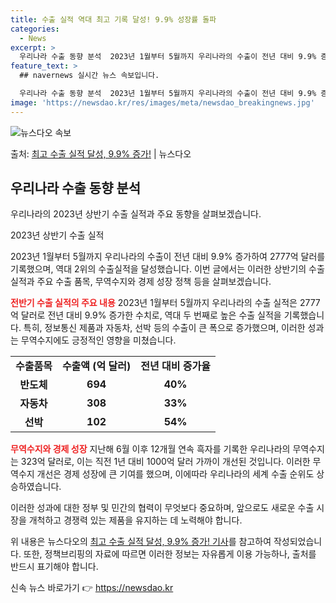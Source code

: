 ```yaml
---
title: 수출 실적 역대 최고 기록 달성! 9.9% 성장률 돌파
categories:
  - News
excerpt: >
  우리나라 수출 동향 분석  2023년 1월부터 5월까지 우리나라의 수출이 전년 대비 9.9% 증가하여 277…
feature_text: >
  ## navernews 실시간 뉴스 속보입니다.

  우리나라 수출 동향 분석  2023년 1월부터 5월까지 우리나라의 수출이 전년 대비 9.9% 증가하여 277…
image: 'https://newsdao.kr/res/images/meta/newsdao_breakingnews.jpg'
---
```


![뉴스다오 속보](https://newsdao.kr/res/images/meta/newsdao_breakingnews.jpg)

<p>출처: <a href="https://newsdao.kr/4317" rel="dofollow">최고 수출 실적 달성, 9.9% 증가!</a> | 뉴스다오</p>

<h2 data-ke-size="size26">우리나라 수출 동향 분석</h2>
우리나라의 2023년 상반기 수출 실적과 주요 동향을 살펴보겠습니다.

<p data-ke-size="size16">2023년 상반기 수출 실적</p>
2023년 1월부터 5월까지 우리나라의 수출이 전년 대비 9.9% 증가하여 2777억 달러를 기록했으며, 역대 2위의 수출실적을 달성했습니다. 이번 글에서는 이러한 상반기의 수출 실적과 주요 수출 품목, 무역수지와 경제 성장 정책 등을 살펴보겠습니다.

<b><span style="color: #ee2323;">전반기 수출 실적의 주요 내용</span></b>
2023년 1월부터 5월까지 우리나라의 수출 실적은 2777억 달러로 전년 대비 9.9% 증가한 수치로, 역대 두 번째로 높은 수출 실적을 기록했습니다. 특히, 정보통신 제품과 자동차, 선박 등의 수출이 큰 폭으로 증가했으며, 이러한 성과는 무역수지에도 긍정적인 영향을 미쳤습니다.

<table>
  <tr>
    <td style="text-align: center; height: 17px;"><b>수출품목</b></td>
    <td style="text-align: center; height: 17px;"><b>수출액 (억 달러)</b></td>
    <td style="text-align: center; height: 17px;"><b>전년 대비 증가율</b></td>
  </tr>
  <tr>
    <td style="text-align: center; height: 17px;"><b>반도체</b></td>
    <td style="text-align: center; height: 17px;"><b>694</b></td>
    <td style="text-align: center; height: 17px;"><b>40%</b></td>
  </tr>
  <tr>
    <td style="text-align: center; height: 17px;"><b>자동차</b></td>
    <td style="text-align: center; height: 17px;"><b>308</b></td>
    <td style="text-align: center; height: 17px;"><b>33%</b></td>
  </tr>
  <tr>
    <td style="text-align: center; height: 17px;"><b>선박</b></td>
    <td style="text-align: center; height: 17px;"><b>102</b></td>
    <td style="text-align: center; height: 17px;"><b>54%</b></td>
  </tr>
</table>

<b><span style="color: #ee2323;">무역수지와 경제 성장</span></b>
지난해 6월 이후 12개월 연속 흑자를 기록한 우리나라의 무역수지는 323억 달러로, 이는 직전 1년 대비 1000억 달러 가까이 개선된 것입니다. 이러한 무역수지 개선은 경제 성장에 큰 기여를 했으며, 이에따라 우리나라의 세계 수출 순위도 상승하였습니다.

이러한 성과에 대한 정부 및 민간의 협력이 무엇보다 중요하며, 앞으로도 새로운 수출 시장을 개척하고 경쟁력 있는 제품을 유지하는 데 노력해야 합니다.

위 내용은 뉴스다오의 <a href="https://newsdao.kr/4317">최고 수출 실적 달성, 9.9% 증가! 기사</a>를 참고하여 작성되었습니다. 또한, 정책브리핑의 자료에 따르면 이러한 정보는 자유롭게 이용 가능하나, 출처를 반드시 표기해야 합니다. 

신속 뉴스 바로가기 👉 <a href="https://newsdao.kr" rel="dofollow">https://newsdao.kr</a>



